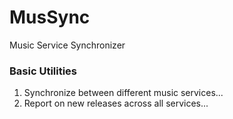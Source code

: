 # MusSync
Music Service Synchronizer

### Basic Utilities

1. Synchronize between different music services...
2. Report on new releases across all services...
